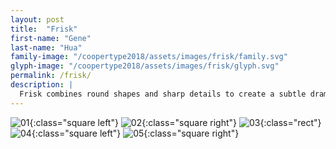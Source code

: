 ```yaml
---
layout: post
title:  "Frisk"
first-name: "Gene"
last-name: "Hua"
family-image: "/coopertype2018/assets/images/frisk/family.svg"
glyph-image: "/coopertype2018/assets/images/frisk/glyph.svg"
permalink: /frisk/
description: |
  Frisk combines round shapes and sharp details to create a subtle drama. Inspiration comes from the reading experinces in theatres, with details rooted in exaggerated calligraphy stroke separations.
---
```


![01](/coopertype2018/assets/images/frisk/01.png){:class="square left"}
![02](/coopertype2018/assets/images/frisk/02.png){:class="square right"}
![03](/coopertype2018/assets/images/frisk/03.png){:class="rect"}
![04](/coopertype2018/assets/images/frisk/04.png){:class="square left"}
![05](/coopertype2018/assets/images/frisk/05.png){:class="square right"}
